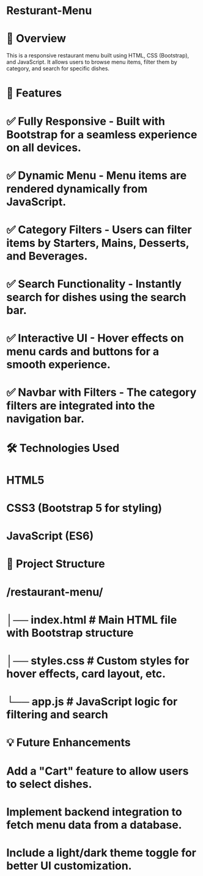 # Resturant-Menu

# 📌 Overview
This is a responsive restaurant menu built using HTML, CSS (Bootstrap), and JavaScript. It allows users to browse menu items, filter them by category, and search for specific dishes.

# 🎯 Features
# ✅ Fully Responsive - Built with Bootstrap for a seamless experience on all devices.
# ✅ Dynamic Menu - Menu items are rendered dynamically from JavaScript.
# ✅ Category Filters - Users can filter items by Starters, Mains, Desserts, and Beverages.
# ✅ Search Functionality - Instantly search for dishes using the search bar.
# ✅ Interactive UI - Hover effects on menu cards and buttons for a smooth experience.
# ✅ Navbar with Filters - The category filters are integrated into the navigation bar.

# 🛠️ Technologies Used
# HTML5
# CSS3 (Bootstrap 5 for styling)
# JavaScript (ES6)

# 📂 Project Structure
# /restaurant-menu/
# │── index.html        # Main HTML file with Bootstrap structure
# │── styles.css        # Custom styles for hover effects, card layout, etc.
# └── app.js            # JavaScript logic for filtering and search

# 💡 Future Enhancements
# Add a "Cart" feature to allow users to select dishes.
# Implement backend integration to fetch menu data from a database.
# Include a light/dark theme toggle for better UI customization.
